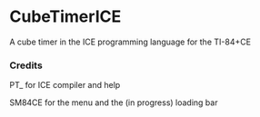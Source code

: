 # CubeTimerICE

A cube timer in the ICE programming language for the TI-84+CE



### Credits
PT_ for ICE compiler and help

SM84CE for the menu and the (in progress) loading bar

